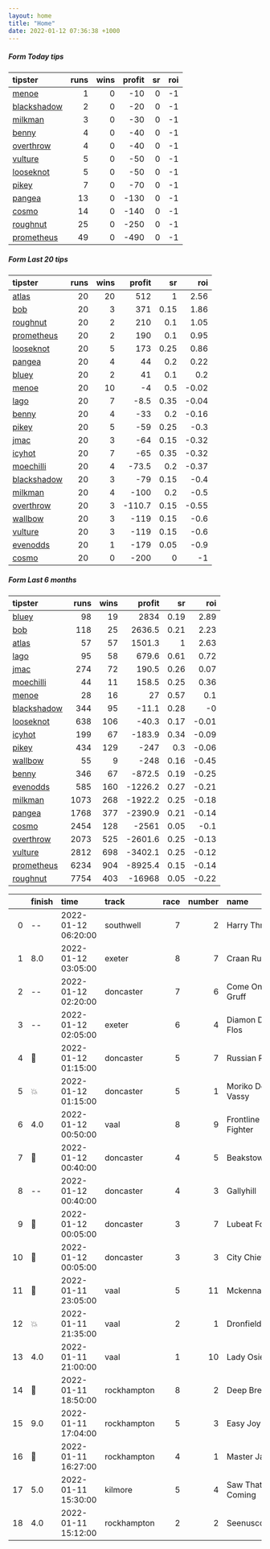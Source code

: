 ```yaml
---   
layout: home  
title: "Home"   
date: 2022-01-12 07:36:38 +1000  
---   
```



##### Form Today tips   

| tipster                                                         |   runs |   wins |   profit |   sr |   roi |
|:----------------------------------------------------------------|-------:|-------:|---------:|-----:|------:|
| [menoe](https://mrwayneo.github.io/tips/menoe.html)             |      1 |      0 |      -10 |    0 |    -1 |
| [blackshadow](https://mrwayneo.github.io/tips/blackshadow.html) |      2 |      0 |      -20 |    0 |    -1 |
| [milkman](https://mrwayneo.github.io/tips/milkman.html)         |      3 |      0 |      -30 |    0 |    -1 |
| [benny](https://mrwayneo.github.io/tips/benny.html)             |      4 |      0 |      -40 |    0 |    -1 |
| [overthrow](https://mrwayneo.github.io/tips/overthrow.html)     |      4 |      0 |      -40 |    0 |    -1 |
| [vulture](https://mrwayneo.github.io/tips/vulture.html)         |      5 |      0 |      -50 |    0 |    -1 |
| [looseknot](https://mrwayneo.github.io/tips/looseknot.html)     |      5 |      0 |      -50 |    0 |    -1 |
| [pikey](https://mrwayneo.github.io/tips/pikey.html)             |      7 |      0 |      -70 |    0 |    -1 |
| [pangea](https://mrwayneo.github.io/tips/pangea.html)           |     13 |      0 |     -130 |    0 |    -1 |
| [cosmo](https://mrwayneo.github.io/tips/cosmo.html)             |     14 |      0 |     -140 |    0 |    -1 |
| [roughnut](https://mrwayneo.github.io/tips/roughnut.html)       |     25 |      0 |     -250 |    0 |    -1 |
| [prometheus](https://mrwayneo.github.io/tips/prometheus.html)   |     49 |      0 |     -490 |    0 |    -1 |

##### Form Last 20 tips   

| tipster                                                         |   runs |   wins |   profit |   sr |   roi |
|:----------------------------------------------------------------|-------:|-------:|---------:|-----:|------:|
| [atlas](https://mrwayneo.github.io/tips/atlas.html)             |     20 |     20 |    512   | 1    |  2.56 |
| [bob](https://mrwayneo.github.io/tips/bob.html)                 |     20 |      3 |    371   | 0.15 |  1.86 |
| [roughnut](https://mrwayneo.github.io/tips/roughnut.html)       |     20 |      2 |    210   | 0.1  |  1.05 |
| [prometheus](https://mrwayneo.github.io/tips/prometheus.html)   |     20 |      2 |    190   | 0.1  |  0.95 |
| [looseknot](https://mrwayneo.github.io/tips/looseknot.html)     |     20 |      5 |    173   | 0.25 |  0.86 |
| [pangea](https://mrwayneo.github.io/tips/pangea.html)           |     20 |      4 |     44   | 0.2  |  0.22 |
| [bluey](https://mrwayneo.github.io/tips/bluey.html)             |     20 |      2 |     41   | 0.1  |  0.2  |
| [menoe](https://mrwayneo.github.io/tips/menoe.html)             |     20 |     10 |     -4   | 0.5  | -0.02 |
| [lago](https://mrwayneo.github.io/tips/lago.html)               |     20 |      7 |     -8.5 | 0.35 | -0.04 |
| [benny](https://mrwayneo.github.io/tips/benny.html)             |     20 |      4 |    -33   | 0.2  | -0.16 |
| [pikey](https://mrwayneo.github.io/tips/pikey.html)             |     20 |      5 |    -59   | 0.25 | -0.3  |
| [jmac](https://mrwayneo.github.io/tips/jmac.html)               |     20 |      3 |    -64   | 0.15 | -0.32 |
| [icyhot](https://mrwayneo.github.io/tips/icyhot.html)           |     20 |      7 |    -65   | 0.35 | -0.32 |
| [moechilli](https://mrwayneo.github.io/tips/moechilli.html)     |     20 |      4 |    -73.5 | 0.2  | -0.37 |
| [blackshadow](https://mrwayneo.github.io/tips/blackshadow.html) |     20 |      3 |    -79   | 0.15 | -0.4  |
| [milkman](https://mrwayneo.github.io/tips/milkman.html)         |     20 |      4 |   -100   | 0.2  | -0.5  |
| [overthrow](https://mrwayneo.github.io/tips/overthrow.html)     |     20 |      3 |   -110.7 | 0.15 | -0.55 |
| [wallbow](https://mrwayneo.github.io/tips/wallbow.html)         |     20 |      3 |   -119   | 0.15 | -0.6  |
| [vulture](https://mrwayneo.github.io/tips/vulture.html)         |     20 |      3 |   -119   | 0.15 | -0.6  |
| [evenodds](https://mrwayneo.github.io/tips/evenodds.html)       |     20 |      1 |   -179   | 0.05 | -0.9  |
| [cosmo](https://mrwayneo.github.io/tips/cosmo.html)             |     20 |      0 |   -200   | 0    | -1    |

##### Form Last 6 months   

| tipster                                                         |   runs |   wins |   profit |   sr |   roi |
|:----------------------------------------------------------------|-------:|-------:|---------:|-----:|------:|
| [bluey](https://mrwayneo.github.io/tips/bluey.html)             |     98 |     19 |   2834   | 0.19 |  2.89 |
| [bob](https://mrwayneo.github.io/tips/bob.html)                 |    118 |     25 |   2636.5 | 0.21 |  2.23 |
| [atlas](https://mrwayneo.github.io/tips/atlas.html)             |     57 |     57 |   1501.3 | 1    |  2.63 |
| [lago](https://mrwayneo.github.io/tips/lago.html)               |     95 |     58 |    679.6 | 0.61 |  0.72 |
| [jmac](https://mrwayneo.github.io/tips/jmac.html)               |    274 |     72 |    190.5 | 0.26 |  0.07 |
| [moechilli](https://mrwayneo.github.io/tips/moechilli.html)     |     44 |     11 |    158.5 | 0.25 |  0.36 |
| [menoe](https://mrwayneo.github.io/tips/menoe.html)             |     28 |     16 |     27   | 0.57 |  0.1  |
| [blackshadow](https://mrwayneo.github.io/tips/blackshadow.html) |    344 |     95 |    -11.1 | 0.28 | -0    |
| [looseknot](https://mrwayneo.github.io/tips/looseknot.html)     |    638 |    106 |    -40.3 | 0.17 | -0.01 |
| [icyhot](https://mrwayneo.github.io/tips/icyhot.html)           |    199 |     67 |   -183.9 | 0.34 | -0.09 |
| [pikey](https://mrwayneo.github.io/tips/pikey.html)             |    434 |    129 |   -247   | 0.3  | -0.06 |
| [wallbow](https://mrwayneo.github.io/tips/wallbow.html)         |     55 |      9 |   -248   | 0.16 | -0.45 |
| [benny](https://mrwayneo.github.io/tips/benny.html)             |    346 |     67 |   -872.5 | 0.19 | -0.25 |
| [evenodds](https://mrwayneo.github.io/tips/evenodds.html)       |    585 |    160 |  -1226.2 | 0.27 | -0.21 |
| [milkman](https://mrwayneo.github.io/tips/milkman.html)         |   1073 |    268 |  -1922.2 | 0.25 | -0.18 |
| [pangea](https://mrwayneo.github.io/tips/pangea.html)           |   1768 |    377 |  -2390.9 | 0.21 | -0.14 |
| [cosmo](https://mrwayneo.github.io/tips/cosmo.html)             |   2454 |    128 |  -2561   | 0.05 | -0.1  |
| [overthrow](https://mrwayneo.github.io/tips/overthrow.html)     |   2073 |    525 |  -2601.6 | 0.25 | -0.13 |
| [vulture](https://mrwayneo.github.io/tips/vulture.html)         |   2812 |    698 |  -3402.1 | 0.25 | -0.12 |
| [prometheus](https://mrwayneo.github.io/tips/prometheus.html)   |   6234 |    904 |  -8925.4 | 0.15 | -0.14 |
| [roughnut](https://mrwayneo.github.io/tips/roughnut.html)       |   7754 |    403 | -16968   | 0.05 | -0.22 |

|    | finish            | time                | track       |   race |   number | name              |   odds | tipster            |
|---:|:------------------|:--------------------|:------------|-------:|---------:|:------------------|-------:|:-------------------|
|  0 | --                | 2022-01-12 06:20:00 | southwell   |      7 |        2 | Harry Three       |   2.2  | vulture,milkman    |
|  1 | 8.0               | 2022-01-12 03:05:00 | exeter      |      8 |        7 | Craan Run         |  12    | vulture            |
|  2 | --                | 2022-01-12 02:20:00 | doncaster   |      7 |        6 | Come On Gruff     |   3.3  | milkman            |
|  3 | --                | 2022-01-12 02:05:00 | exeter      |      6 |        4 | Diamon Des Flos   |   9.5  | looseknot          |
|  4 | :3rd_place_medal: | 2022-01-12 01:15:00 | doncaster   |      5 |        7 | Russian Ruler     |   2.5  | overthrow,lago     |
|  5 | :boom:            | 2022-01-12 01:15:00 | doncaster   |      5 |        1 | Moriko De Vassy   |   3.5  | milkman            |
|  6 | 4.0               | 2022-01-12 00:50:00 | vaal        |      8 |        9 | Frontline Fighter |   0    | vulture            |
|  7 | :2nd_place_medal: | 2022-01-12 00:40:00 | doncaster   |      4 |        5 | Beakstown         |   5.5  | overthrow          |
|  8 | --                | 2022-01-12 00:40:00 | doncaster   |      4 |        3 | Gallyhill         |   7    | overthrow          |
|  9 | :3rd_place_medal: | 2022-01-12 00:05:00 | doncaster   |      3 |        7 | Lubeat Foras      |  12    | milkman            |
| 10 | :2nd_place_medal: | 2022-01-12 00:05:00 | doncaster   |      3 |        3 | City Chief        |   1.8  | overthrow          |
| 11 | :2nd_place_medal: | 2022-01-11 23:05:00 | vaal        |      5 |       11 | Mckenna Skye      |   0    | vulture            |
| 12 | :boom:            | 2022-01-11 21:35:00 | vaal        |      2 |        1 | Dronfield         |   0    | vulture            |
| 13 | 4.0               | 2022-01-11 21:00:00 | vaal        |      1 |       10 | Lady Osier        |   0    | vulture            |
| 14 | :2nd_place_medal: | 2022-01-11 18:50:00 | rockhampton |      8 |        2 | Deep Breath       |   5.5  | evenodds,overthrow |
| 15 | 9.0               | 2022-01-11 17:04:00 | rockhampton |      5 |        3 | Easy Joy          |   3.8  | looseknot          |
| 16 | :2nd_place_medal: | 2022-01-11 16:27:00 | rockhampton |      4 |        1 | Master Jamie      |   1.95 | pangea,icyhot      |
| 17 | 5.0               | 2022-01-11 15:30:00 | kilmore     |      5 |        4 | Saw That Coming   |   3.8  | looseknot          |
| 18 | 4.0               | 2022-01-11 15:12:00 | rockhampton |      2 |        2 | Seenuscoming      |   2.8  | vulture            |